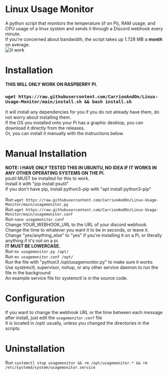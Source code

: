 # Linux Usage Monitor
A python script that monitors the temperature (if on Pi), RAM usage, and CPU usage of a linux system and sends it through a Discord webhook every minute.  <br />
If you're concerned about bandwidth, the script takes up 1.728 MB a <b>month</b> on average. <br />
![it work](https://user-images.githubusercontent.com/30084485/223586659-3a030bed-69e8-43c8-8e23-083257df742e.png)<br />

# Installation
<b>THIS WILL ONLY WORK ON RASPBERRY PI.</b>
### `wget https://raw.githubusercontent.com/CarrionAndOn/Linux-Usage-Monitor/main/install.sh && bash install.sh`<br />
It will install any dependencies for you if you do not already have them, do not worry about installing them.<br />
If the OS you installed onto your Pi has a graphic desktop, you can download it directly from the releases.<br />
Or, you can install it manually with the instructions below.<br />

# Manual Installation
<b>NOTE: I HAVE ONLY TESTED THIS IN UBUNTU, NO IDEA IF IT WORKS IN ANY OTHER OPERATING SYSTEMS ON THE PI.</b><br />
psutil MUST be installed for this to work.<br />
Install it with "pip install psutil"<br />
If you don't have pip, install python3-pip with "apt install python3-pip"<br />
<br />
Run `wget https://raw.githubusercontent.com/CarrionAndOn/Linux-Usage-Monitor/main/usagemonitor.py`<br />
Run `wget https://raw.githubusercontent.com/CarrionAndOn/Linux-Usage-Monitor/main/usagemonitor.conf`<br />
Run `nano usagemonitor.conf`<br />
Change YOUR_WEBHOOK_URL to the URL of your discord webhook.<br />
Change the time to whatever you want it to be in seconds, or leave it.<br />
Change "yes/anything_else" to "yes" if you're installing it on a Pi, or literally anything if it's not on a pi.<br />
<b>IT MUST BE LOWERCASE.</b><br />
Run `mv usagemonitor.py /opt/`<br />
Run `mv usagemonitor.conf /opt/`<br />
Run the file with "python3 /opt/usagemonitor.py" to make sure it works<br />
Use systemctl, supervisor, nohup, or any other service daemon to run the file in the background<br />
An example service file for systemctl is in the source code.<br />

# Configuration
If you want to change the webhook URL or the time between each message after install, just edit the `usagemonitor.conf` file<br />
It is located in /opt/ usually, unless you changed the directories in the scripts.<br />

# Uninstallation
Run `systemctl stop usagemonitor && rm /opt/usagemonitor.* && rm /etc/systemd/system/usagemonitor.service`<br />
